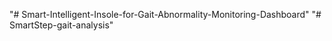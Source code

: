 "# Smart-Intelligent-Insole-for-Gait-Abnormality-Monitoring-Dashboard" 
"# SmartStep-gait-analysis" 
